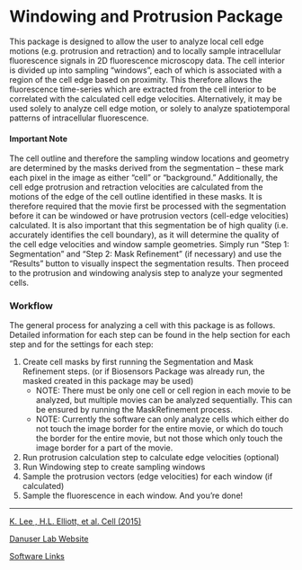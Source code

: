 # Windowing and Protrusion Package 

This package is designed to allow the user to analyze local cell edge motions (e.g. protrusion and retraction) and to locally sample intracellular fluorescence signals in 2D fluorescence microscopy data. The cell interior is divided up into sampling “windows”, each of which is associated with a region of the cell edge based on proximity. This therefore allows the fluorescence time-series which are extracted from the cell interior to be correlated with the calculated cell edge velocities. Alternatively, it may be used solely to analyze cell edge motion, or solely to analyze spatiotemporal patterns of intracellular fluorescence.

#### Important Note
The cell outline and therefore the sampling window locations and geometry are determined by the masks derived from the segmentation – these mark each pixel in the image as either “cell” or “background.” Additionally, the cell edge protrusion and retraction velocities are calculated from the motions of the edge of the cell outline identified in these masks. It is therefore required that the movie first be processed with the segmentation before it can be windowed or have protrusion vectors (cell-edge velocities) calculated. It is also important that this segmentation be of high quality (i.e. accurately identifies the cell boundary), as it will determine the quality of the cell edge velocities and window sample geometries. Simply run “Step 1: Segmentation” and “Step 2: Mask Refinement” (if necessary) and use the “Results” button to visually inspect the segmentation results. Then proceed to the protrusion and windowing analysis step to analyze your segmented cells.

### Workflow
The general process for analyzing a cell with this package is as follows. Detailed information for each step can be found in the help section for each step and for the settings for each step:

1. Create cell masks by first running the Segmentation and Mask Refinement steps. (or if Biosensors Package was already run, the masked created in this package may be used)
    - NOTE: There must be only one cell or cell region in each movie to be analyzed, but multiple movies can be analyzed sequentially. This can be ensured by running the MaskRefinement process.
    - NOTE: Currently the software can only analyze cells which either do not touch the image border for the entire movie, or which do touch the border for the entire movie, but not those which only touch the image border for a part of the movie.
2. Run protrusion calculation step to calculate edge velocities (optional)
3. Run Windowing step to create sampling windows
4. Sample the protrusion vectors (edge velocities) for each window (if calculated)  
5. Sample the fluorescence in each window. And you’re done!


----------------------
[K. Lee , H.L. Elliott, et al. Cell (2015)](https://doi.org/10.1016/j.cels.2015.07.001)

[Danuser Lab Website](https://www.utsouthwestern.edu/labs/danuser/)

[Software Links](https://www.utsouthwestern.edu/labs/danuser/software/)
